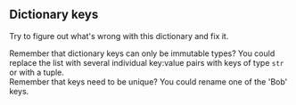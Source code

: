 ## Dictionary keys

Try to figure out what's wrong with this dictionary and fix it.

<div class="hint">Remember that dictionary keys can only be immutable types? You could replace the list with several individual key:value pairs with 
keys of type <code>str</code> or with a tuple.</div>
<div class="hint">Remember that keys need to be unique? You could rename one of the 'Bob' keys.</div>